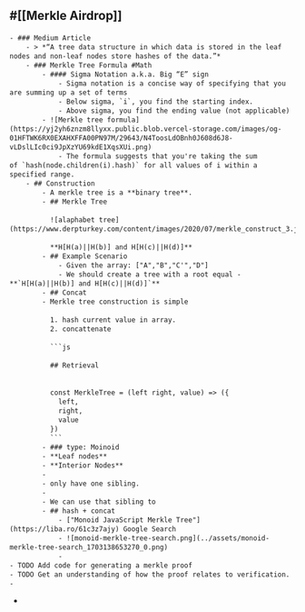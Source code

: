 ## #[[Merkle Airdrop]]
	- ### Medium Article
		- > *“A tree data structure in which data is stored in the leaf nodes and non-leaf nodes store hashes of the data.”*
		- ### Merkle Tree Formula #Math
			- #### Sigma Notation a.k.a. Big “E” sign
				- Sigma notation is a concise way of specifying that you are summing up a set of terms
				- Below sigma, `i`, you find the starting index.
				- Above sigma, you find the ending value (not applicable)
			- ![Merkle tree formula](https://yj2yh6znzm8llyxx.public.blob.vercel-storage.com/images/og-01HFTWK6RX0EXAHXFFA00PN97M/29643/N4ToosLdOBnh0J608d6J8-vLDslLIc0ci9JpXzYU69kdE1XqsXUi.png)
				- The formula suggests that you're taking the sum of `hash(node.children(i).hash)` for all values of i within a specified range.
		- ## Construction
			- A merkle tree is a **binary tree**.
			- ## Merkle Tree
			  
			  ![alaphabet tree](https://www.derpturkey.com/content/images/2020/07/merkle_construct_3.jpg)
			  
			  **H[H(a)||H(b)] and H[H(c)||H(d)]**
			- ## Example Scenario
				- Given the array: ["A","B","C'","D"]
				- We should create a tree with a root equal - **`H[H(a)||H(b)] and H[H(c)||H(d)]`**
			- ## Concat
			- Merkle tree construction is simple
			  
			  1. hash current value in array.
			  2. concattenate
			  
			  ```js
			  
			  ## Retrieval
			  
			  
			  const MerkleTree = (left right, value) => ({
			    left,
			    right,
			    value
			  })
			  ```
			- ### type: Moinoid
			- **Leaf nodes**
			- **Interior Nodes**
			-
			- only have one sibling.
			-
			- We can use that sibling to
			- ## hash + concat
				- ["Monoid JavaScript Merkle Tree"](https://liba.ro/61c3z7ajy) Google Search
				- ![monoid-merkle-tree-search.png](../assets/monoid-merkle-tree-search_1703138653270_0.png)
				-
	- TODO Add code for generating a merkle proof
	- TODO Get an understanding of how the proof relates to verification.
	-
-